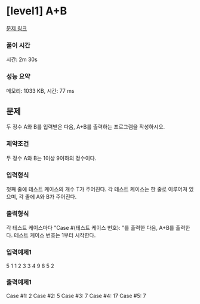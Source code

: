 # [level1] A+B

[문제 링크](https://softeer.ai/practice/result.do?eventIdx=1&psProblemId=362&submissionSn=SW_PRBL_SBMS_224396)

### 풀이 시간

시간: 2m 30s

### 성능 요약

메모리: 1033 KB, 시간: 77 ms

## 문제

두 정수 A와 B를 입력받은 다음, A+B를 출력하는 프로그램을 작성하시오.

### 제약조건

두 정수 A와 B는 1이상 9이하의 정수이다.

### 입력형식

첫째 줄에 테스트 케이스의 개수 T가 주어진다.
각 테스트 케이스는 한 줄로 이루어져 있으며, 각 줄에 A와 B가 주어진다.

### 출력형식

각 테스트 케이스마다 "Case #(테스트 케이스 번호): "를 출력한 다음, A+B를 출력한다.
테스트 케이스 번호는 1부터 시작한다.

### 입력예제1

5 1 1 2 3 3 4 9 8 5 2

### 출력예제1

Case #1: 2 Case #2: 5 Case #3: 7 Case #4: 17 Case #5: 7
